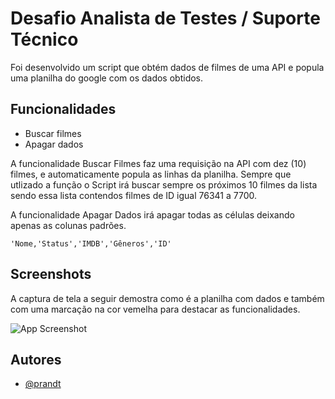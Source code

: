
# Desafio Analista de Testes / Suporte Técnico

Foi desenvolvido um script que obtém dados de filmes de uma API e popula uma planilha do google com os dados obtidos.
## Funcionalidades

- Buscar filmes
- Apagar dados

A funcionalidade Buscar Filmes faz uma requisição na API com dez (10) filmes, e automaticamente popula as linhas da planilha. Sempre que utlizado a função o Script irá buscar sempre os próximos 10 filmes da lista sendo essa lista contendos filmes de ID igual 76341 a 7700.

A funcionalidade Apagar Dados irá apagar todas as células deixando apenas as colunas padrões. 
```
'Nome,'Status','IMDB','Gêneros','ID'
```

## Screenshots

A captura de tela a seguir demostra como é a planilha com dados e também com uma marcação na cor vemelha para destacar as funcionalidades.

![App Screenshot](https://lh3.googleusercontent.com/eBfEtUJ4kNBCRJjo1bOadz-rr61GcE9HJpVTmqCfjNhEZx6nBOreojQJJ2ueoaIM1D3rdNxNogytSKHb7a86jh2yyFYW_clgxoGL7Gin3KaBbpT6jz-MMGvTR0Vhsm_t2DpnvtzAAdN1PUJ29mQvMwAqM2qk4e-aa_ZuAsdnJFqNVrYrZNi8BMrfquXt4N34wj5RtWTbvNfYTjtjnX-IsPJ-A6n-qh-DDMhUcQTcZ1UEeFEdA20ES2mJbKkGoYrENQu9jGBHdndtEbyGQFqTQHAYV7U-X2d-WYyz1RyjmWt0K5wPd98K1jZ08RF4-ViwQ7ODfjy1HB229PNz6ESqIg-60y24n_K-iVH-2dQpWkMa6xyXuruFDUqA6bKmf2yA9KacLIUE05Z3-lbmkpvHN-cQ--hBB-9siRioeuSw_MWRIvqZVRhtrvTGzXk7c6AJ-CBZl0kIWA8bm0KkKwF8A38eSODSU3DKtmOLYMKvSIG5kGR5ZddHfqugf35jsxfKQsV4toOqnYKM5E-JZHRzFYp0pJrhIkIlTPyA4FOqdxWmTzSqwfjthi034XHG2o_W4oIGkWuTwCDgOCJoo34j-mJ9x8mA5fMmfCJJ3QxMhR4OOVnpsyftVHPJj4G3qOErDuQkTSR9S6ZZfNqCZ9isKbVXv8ymzoBzpDkwvZL_peCCw9IXT8qjnUZOlAWVGFOxrdAgCnr4oXOvCXUz_ZvUxwYvOl5ESgaE0wt_BUUL2lCMA8OCGwxPQhmCMd4=w1274-h634-no?authuser=0)


## Autores

- [@prandt](https://www.github.com/prandt)


